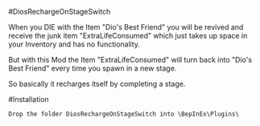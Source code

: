 #DiosRechargeOnStageSwitch
  
   When you DIE with the Item "Dio's Best Friend" you will be revived and receive the junk item
   "ExtraLifeConsumed" which just takes up space in your Inventory and
   has no functionality.
  
  
   But with this Mod the Item "ExtraLifeConsumed" will turn back into "Dio's Best Friend"
   every time you spawn in a new stage.
   
   So basically it recharges itself by completing a stage.

#Installation
	
	Drop the folder DiosRechargeOnStageSwitch into \BepInEx\Plugins\